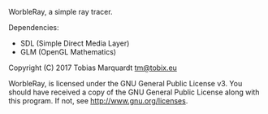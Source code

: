 WorbleRay, a simple ray tracer.

Dependencies:

* SDL (Simple Direct Media Layer)
* GLM (OpenGL Mathematics)


Copyright (C) 2017 Tobias Marquardt <tm@tobix.eu>

WorbleRay, is licensed under the GNU General Public License v3.
You should have received a copy of the GNU General Public License
along with this program. If not, see <http://www.gnu.org/licenses>.

